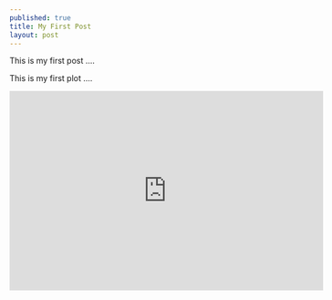 ```yaml
---
published: true
title: My First Post
layout: post
---
```

This is my first post ....

This is my first plot ....

<iframe width="550" height="350" frameborder="0" scrolling="no" src="https://plot.ly/~maegul/58.embed"></iframe>